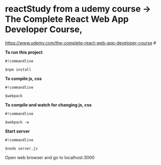 # reactStudy from a udemy course -> The Complete React Web App Developer Course, 
https://www.udemy.com/the-complete-react-web-app-developer-course #

**To run this project**

```
#!commandline

$npm install

```
**To compile js, css**

```
#!commandline

$webpack 

```
**To compile and watch for changing js, css**

```
#!commandline

$webpack -w

```
**Start server**

```
#!commandline

$node server.js

```

Open web browser and go to localhost:3000 
